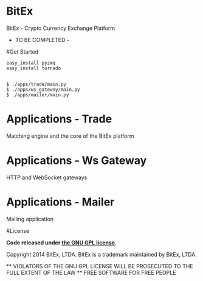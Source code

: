 BitEx
=====

BitEx - Crypto Currency Exchange Platform
- TO BE COMPLETED -

#Get Started

```
easy_install pyzmq
easy_install tornado


$ ./apps/trade/main.py
$ ./apps/ws_gateway/main.py
$ ./apps/mailer/main.py
```

# Applications - Trade
Matching engine and the core of the BitEx platform


# Applications - Ws Gateway
HTTP and WebSocket gateways


# Applications - Mailer
Mailing application


#License

**Code released under [the GNU GPL license](https://github.com/pinhopro/bitex/blob/master/LICENSE).**

Copyright 2014 BitEx, LTDA. BitEx is a trademark maintained by BitEx, LTDA.

** VIOLATORS OF THE GNU GPL LICENSE WILL BE PROSECUTED TO THE FULL EXTENT OF THE LAW
** FREE SOFTWARE FOR FREE PEOPLE
